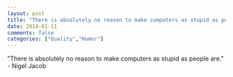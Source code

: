 ```yaml
---
layout: post
title: "There is absolutely no reason to make computers as stupid as people are."
date: 2014-01-11
comments: false
categories: ["Quality","Humor"]
---
```


<span class='quote'>"There is absolutely no reason to make computers as stupid as people are."</span>
<span class='by'>- Nigel Jacob</span>
